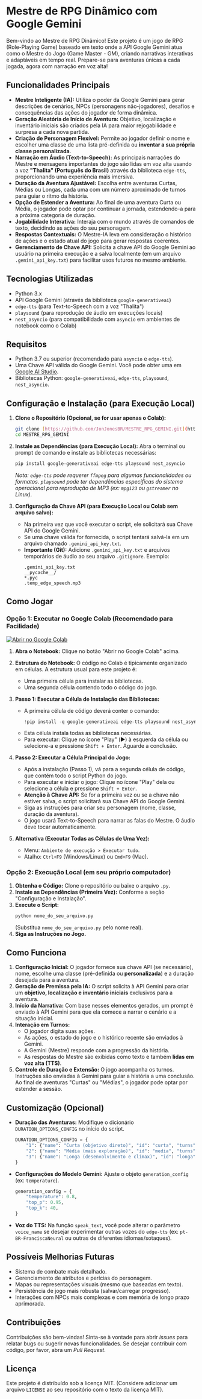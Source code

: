 # Mestre de RPG Dinâmico com Google Gemini

Bem-vindo ao Mestre de RPG Dinâmico! Este projeto é um jogo de RPG (Role-Playing Game) baseado em texto onde a API Google Gemini atua como o Mestre do Jogo (Game Master - GM), criando narrativas interativas e adaptáveis em tempo real. Prepare-se para aventuras únicas a cada jogada, agora com narração em voz alta!

## Funcionalidades Principais

* **Mestre Inteligente (IA):** Utiliza o poder da Google Gemini para gerar descrições de cenários, NPCs (personagens não-jogadores), desafios e consequências das ações do jogador de forma dinâmica.
* **Geração Aleatória de Início de Aventura:** Objetivo, localização e inventário iniciais são criados pela IA para maior rejogabilidade e surpresa a cada nova partida.
* **Criação de Personagem Flexível:** Permite ao jogador definir o nome e escolher uma classe de uma lista pré-definida ou **inventar a sua própria classe personalizada**.
* **Narração em Áudio (Text-to-Speech):** As principais narrações do Mestre e mensagens importantes do jogo são lidas em voz alta usando a voz **"Thalita" (Português do Brasil)** através da biblioteca `edge-tts`, proporcionando uma experiência mais imersiva.
* **Duração da Aventura Ajustável:** Escolha entre aventuras Curtas, Médias ou Longas, cada uma com um número aproximado de turnos para guiar o ritmo da história.
* **Opção de Estender a Aventura:** Ao final de uma aventura Curta ou Média, o jogador pode optar por continuar a jornada, estendendo-a para a próxima categoria de duração.
* **Jogabilidade Interativa:** Interaja com o mundo através de comandos de texto, decidindo as ações do seu personagem.
* **Respostas Contextuais:** O Mestre-IA leva em consideração o histórico de ações e o estado atual do jogo para gerar respostas coerentes.
* **Gerenciamento de Chave API:** Solicita a chave API do Google Gemini ao usuário na primeira execução e a salva localmente (em um arquivo `.gemini_api_key.txt`) para facilitar usos futuros no mesmo ambiente.

## Tecnologias Utilizadas

* Python 3.x
* API Google Gemini (através da biblioteca `google-generativeai`)
* `edge-tts` (para Text-to-Speech com a voz "Thalita")
* `playsound` (para reprodução de áudio em execuções locais)
* `nest_asyncio` (para compatibilidade com `asyncio` em ambientes de notebook como o Colab)

## Requisitos

* Python 3.7 ou superior (recomendado para `asyncio` e `edge-tts`).
* Uma Chave API válida do Google Gemini. Você pode obter uma em [Google AI Studio](https://aistudio.google.com/app/apikey).
* Bibliotecas Python: `google-generativeai`, `edge-tts`, `playsound`, `nest_asyncio`.

## Configuração e Instalação (para Execução Local)

1.  **Clone o Repositório (Opcional, se for usar apenas o Colab):**
    ```bash
    git clone [https://github.com/JonJonesBR/MESTRE_RPG_GEMINI.git](https://github.com/JonJonesBR/MESTRE_RPG_GEMINI.git)
    cd MESTRE_RPG_GEMINI
    ```

2.  **Instale as Dependências (para Execução Local):**
    Abra o terminal ou prompt de comando e instale as bibliotecas necessárias:
    ```bash
    pip install google-generativeai edge-tts playsound nest_asyncio
    ```
    *Nota: `edge-tts` pode requerer `ffmpeg` para algumas funcionalidades ou formatos. `playsound` pode ter dependências específicas do sistema operacional para reprodução de MP3 (ex: `mpg123` ou `gstreamer` no Linux).*

3.  **Configuração da Chave API (para Execução Local ou Colab sem arquivo salvo):**
    * Na primeira vez que você executar o script, ele solicitará sua Chave API do Google Gemini.
    * Se uma chave válida for fornecida, o script tentará salvá-la em um arquivo chamado `.gemini_api_key.txt`.
    * **Importante (Git):** Adicione `.gemini_api_key.txt` e arquivos temporários de áudio ao seu arquivo `.gitignore`. Exemplo:
        ```gitignore
        .gemini_api_key.txt
        __pycache__/
        *.pyc
        .temp_edge_speech.mp3
        ```

## Como Jogar

### Opção 1: Executar no Google Colab (Recomendado para Facilidade)

[![Abrir no Google Colab](https://colab.research.google.com/assets/colab-badge.svg)](https://colab.research.google.com/drive/1DREJXthcCpMC-Lflmy8qGgXGCWLtomYu#scrollTo=D228-CeWCPM9)

1.  **Abra o Notebook:** Clique no botão "Abrir no Google Colab" acima.
2.  **Estrutura do Notebook:** O código no Colab é tipicamente organizado em células. A estrutura usual para este projeto é:
    * Uma primeira célula para instalar as bibliotecas.
    * Uma segunda célula contendo todo o código do jogo.

3.  **Passo 1: Executar a Célula de Instalação das Bibliotecas:**
    * A primeira célula de código deverá conter o comando:
        ```python
        !pip install -q google-generativeai edge-tts playsound nest_asyncio
        ```
    * Esta célula instala todas as bibliotecas necessárias.
    * Para executar: Clique no ícone "Play" (▶️) à esquerda da célula ou selecione-a e pressione `Shift + Enter`. Aguarde a conclusão.

4.  **Passo 2: Executar a Célula Principal do Jogo:**
    * Após a instalação (Passo 1), vá para a segunda célula de código, que contém todo o script Python do jogo.
    * Para executar e iniciar o jogo: Clique no ícone "Play" dela ou selecione a célula e pressione `Shift + Enter`.
    * **Atenção à Chave API:** Se for a primeira vez ou se a chave não estiver salva, o script solicitará sua Chave API do Google Gemini.
    * Siga as instruções para criar seu personagem (nome, classe, duração da aventura).
    * O jogo usará Text-to-Speech para narrar as falas do Mestre. O áudio deve tocar automaticamente.

5.  **Alternativa (Executar Todas as Células de Uma Vez):**
    * Menu: `Ambiente de execução > Executar tudo`.
    * Atalho: `Ctrl+F9` (Windows/Linux) ou `Cmd+F9` (Mac).

### Opção 2: Execução Local (em seu próprio computador)

1.  **Obtenha o Código:** Clone o repositório ou baixe o arquivo `.py`.
2.  **Instale as Dependências (Primeira Vez):** Conforme a seção "Configuração e Instalação".
3.  **Execute o Script:**
    ```bash
    python nome_do_seu_arquivo.py
    ```
    (Substitua `nome_do_seu_arquivo.py` pelo nome real).
4.  **Siga as Instruções no Jogo.**

## Como Funciona

1.  **Configuração Inicial:** O jogador fornece sua chave API (se necessário), nome, escolhe uma classe (pré-definida ou **personalizada**) e a duração desejada para a aventura.
2.  **Geração de Premissa pela IA:** O script solicita à API Gemini para criar um **objetivo, localização e inventário iniciais** exclusivos para a aventura.
3.  **Início da Narrativa:** Com base nesses elementos gerados, um prompt é enviado à API Gemini para que ela comece a narrar o cenário e a situação inicial.
4.  **Interação em Turnos:**
    * O jogador digita suas ações.
    * As ações, o estado do jogo e o histórico recente são enviados à Gemini.
    * A Gemini (Mestre) responde com a progressão da história.
    * As respostas do Mestre são exibidas como texto e também **lidas em voz alta (TTS)**.
5.  **Controle de Duração e Extensão:** O jogo acompanha os turnos. Instruções são enviadas à Gemini para guiar a história a uma conclusão. Ao final de aventuras "Curtas" ou "Médias", o jogador pode optar por estender a sessão.

## Customização (Opcional)

* **Duração das Aventuras:** Modifique o dicionário `DURATION_OPTIONS_CONFIG` no início do script.
    ```python
    DURATION_OPTIONS_CONFIG = {
        "1": {"name": "Curta (objetivo direto)", "id": "curta", "turns": 10}, 
        "2": {"name": "Média (mais exploração)", "id": "media", "turns": 20},
        "3": {"name": "Longa (desenvolvimento e clímax)", "id": "longa", "turns": 40}
    }
    ```
* **Configurações do Modelo Gemini:** Ajuste o objeto `generation_config` (ex: `temperature`).
    ```python
    generation_config = {
        "temperature": 0.8,
        "top_p": 0.95,
        "top_k": 40,
    }
    ```
* **Voz do TTS:** Na função `speak_text`, você pode alterar o parâmetro `voice_name` se desejar experimentar outras vozes do `edge-tts` (ex: `pt-BR-FranciscaNeural` ou outras de diferentes idiomas/sotaques).

## Possíveis Melhorias Futuras

* Sistema de combate mais detalhado.
* Gerenciamento de atributos e perícias do personagem.
* Mapas ou representações visuais (mesmo que baseadas em texto).
* Persistência de jogo mais robusta (salvar/carregar progresso).
* Interações com NPCs mais complexas e com memória de longo prazo aprimorada.

## Contribuições

Contribuições são bem-vindas! Sinta-se à vontade para abrir *issues* para relatar bugs ou sugerir novas funcionalidades. Se desejar contribuir com código, por favor, abra um *Pull Request*.

## Licença

Este projeto é distribuído sob a licença MIT. (Considere adicionar um arquivo `LICENSE` ao seu repositório com o texto da licença MIT).
